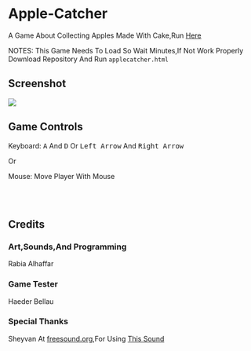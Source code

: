 <h1>Apple-Catcher</h1>
<p>A Game About Collecting Apples Made With Cake,Run <a href="https://rabios.github.io/Apple-Catcher/applecatcher.html">Here</a></p>
<p>NOTES: This Game Needs To Load So Wait Minutes,If Not Work Properly Download Repository And Run <code>applecatcher.html</code></p>
<h2>Screenshot</h2>
<img src="https://github.com/Rabios/Apple-Catcher/blob/master/Screenshot_2020-03-05%20Apple%20Catcher.png">
<h2>Game Controls</h2>
<p>Keyboard: <kbd>A</kbd> And <kbd>D</kbd> Or <kbd>Left Arrow</kbd> And <kbd>Right Arrow</kbd></p>
<p>Or</p>
<p>Mouse: Move Player With Mouse</p><br><br>
<h2>Credits</h2>
<h3>Art,Sounds,And Programming</h3>
<p>Rabia Alhaffar</p>
<h3>Game Tester</h3>
<p>Haeder Bellau</p>
<h3>Special Thanks</h3>
<p>Sheyvan At <a href="https://freesound.org/people/Sheyvan/">freesound.org</a>,For Using <a href="https://freesound.org/people/Sheyvan/sounds/470122/">This Sound</a></p>
